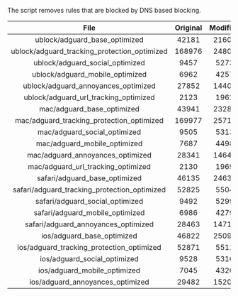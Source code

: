 The script removes rules that are blocked by DNS based blocking.


| File | Original | Modified |
|:----:|:-----:|:-----:|
| ublock/adguard_base_optimized | 42181 | 21607 |
| ublock/adguard_tracking_protection_optimized | 168976 | 24801 |
| ublock/adguard_social_optimized | 9457 | 5273 |
| ublock/adguard_mobile_optimized | 6962 | 4257 |
| ublock/adguard_annoyances_optimized | 27852 | 14402 |
| ublock/adguard_url_tracking_optimized | 2123 | 1962 |
| mac/adguard_base_optimized | 43941 | 23284 |
| mac/adguard_tracking_protection_optimized | 169977 | 25714 |
| mac/adguard_social_optimized | 9505 | 5313 |
| mac/adguard_mobile_optimized | 7687 | 4498 |
| mac/adguard_annoyances_optimized | 28341 | 14643 |
| mac/adguard_url_tracking_optimized | 2130 | 1969 |
| safari/adguard_base_optimized | 46135 | 24636 |
| safari/adguard_tracking_protection_optimized | 52825 | 5504 |
| safari/adguard_social_optimized | 9492 | 5299 |
| safari/adguard_mobile_optimized | 6986 | 4279 |
| safari/adguard_annoyances_optimized | 28463 | 14719 |
| ios/adguard_base_optimized | 46822 | 25096 |
| ios/adguard_tracking_protection_optimized | 52871 | 5511 |
| ios/adguard_social_optimized | 9528 | 5316 |
| ios/adguard_mobile_optimized | 7045 | 4320 |
| ios/adguard_annoyances_optimized | 29482 | 15205 |